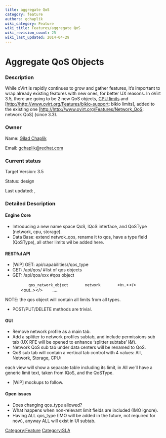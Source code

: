 ```yaml
---
title: aggregate QoS
category: feature
authors: gchaplik
wiki_category: Feature
wiki_title: Features/aggregate QoS
wiki_revision_count: 25
wiki_last_updated: 2014-04-29
---
```


# Aggregate QoS Objects

### Description

While oVirt is rapidly continues to grow and gather features, it’s important to wrap already existing features with new ones, for better UX reasons. In oVirt 3.5, there are going to be 2 new QoS objects, [CPU limits](http://www.ovirt.org/Features/CPU_SLA) and [<http://http://www.ovirt.org/Features/blkio-support>: blkio limits], added to the existing one [<http://http://www.ovirt.org/Features/Network_QoS>: network QoS] (since 3.3).

### Owner

Name: [ Gilad Chaplik](User:gchaplik)

Email: <gchaplik@redhat.com>

### Current status

Target Version: 3.5

Status: design

Last updated: ,

### Detailed Description

#### Engine Core

*   Introducing a new name space QoS, IQoS interface, and QoSType (network, cpu, storage).
*   Data Base: extend netwok_qos, rename it to qos, have a type field (QoSType), all other limits wil be added here.

#### RESTful API

*   [WiP] GET: api/capabilities/<version>/qos_type
*   GET: /api/qos/ #list of qos objects
*   GET: /api/qos/xxx #qos object

`   `<qos id=”xxx”>
`       `<name>`qos_network_object`</name>
`       `<type>`network`</type>
`       `<in..></>
`       `<out..></>
             ….
`   `<qos>

NOTE: the qos object will contain all limits from all types.

*   POST/PUT/DELETE methods are trivial.

#### GUI

*   Remove network profile as a main tab.
*   Add a splitter to network profiles subtab, and include permissions sub tab (UX RFE will be opened to enhance ‘splitter subtabs’ l&f).
*   Network QoS sub tab under data centers will be renamed to QoS.
*   QoS sub tab will contain a vertical tab control with 4 values: All, Network, Storage, CPU:

each view will show a separate table including its limit, in All we’ll have a generic limit text, taken from IQoS, and the QoSType.

*   [WiP] mockups to follow.

#### Open issues

*   Does changing qos_type allowed?
*   What happens when non-relevant limit fields are included (IMO ignore).
*   Having ALL qos_type (IMO will be added in the future, not required for now), anyway ALL will exist in UI subtab.

<Category:Feature> <Category:SLA>
